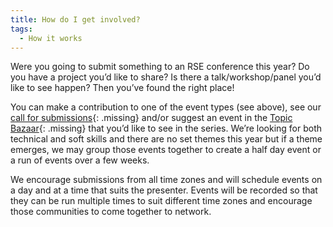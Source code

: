 ```yaml
---
title: How do I get involved?
tags:
  - How it works
---
```

Were you going to submit something to an RSE conference this year? Do you have a project you’d like to share? Is there a talk/workshop/panel you’d like to see happen? Then you’ve found the right place!

You can make a contribution to one of the event types (see above), see our [call for submissions](){: .missing} and/or suggest an event in the [Topic Bazaar](){: .missing} that you’d like to see in the series. We’re looking for both technical and soft skills and there are no set themes this year but if a theme emerges, we may group those events together to create a half day event or a run of events over a few weeks.

We encourage submissions from all time zones and will schedule events on a day and at a time that suits the presenter.  Events will be recorded so that they can be run multiple times to suit different time zones and encourage those communities to come together to network.  

